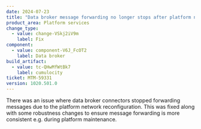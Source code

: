 ```yaml
---
date: 2024-07-23
title: "Data broker message forwarding no longer stops after platform network reconfiguration"
product_area: Platform services
change_type:
  - value: change-VSkj2iV9m
    label: Fix
component:
  - value: component-V6J_FcOT2
    label: Data broker
build_artifact:
  - value: tc-QHwMfWtBk7
    label: cumulocity
ticket: MTM-59331
version: 1020.501.0
---
```

There was an issue where data broker connectors stopped forwarding messages due to the platform network reconfiguration. This was fixed along with some robustness changes to ensure message forwarding is more consistent e.g. during platform maintenance.  
